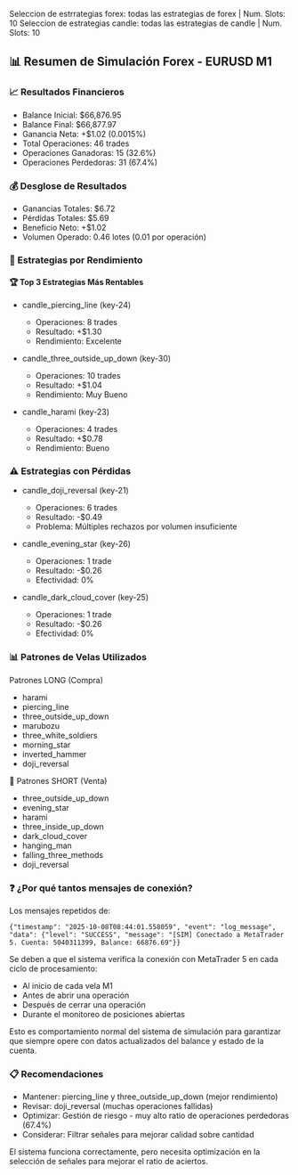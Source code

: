 Seleccion de estrrategias forex: todas las estrategias de forex | Num. Slots: 10
Seleccion de estrategias candle: todas las estrategias de candle | Num. Slots: 10

## 📊 Resumen de Simulación Forex - EURUSD M1

### 📈 Resultados Financieros

* Balance Inicial: $66,876.95
* Balance Final: $66,877.97
* Ganancia Neta: +$1.02 (0.0015%)
* Total Operaciones: 46 trades
* Operaciones Ganadoras: 15 (32.6%)
* Operaciones Perdedoras: 31 (67.4%)

### 💰 Desglose de Resultados

* Ganancias Totales: $6.72
* Pérdidas Totales: $5.69
* Beneficio Neto: +$1.02
* Volumen Operado: 0.46 lotes (0.01 por operación)

### 🎯 Estrategias por Rendimiento

#### 🏆 Top 3 Estrategias Más Rentables

* candle_piercing_line (key-24)

    - Operaciones: 8 trades
    - Resultado: +$1.30
    - Rendimiento: Excelente

* candle_three_outside_up_down (key-30)

    - Operaciones: 10 trades
    - Resultado: +$1.04
    - Rendimiento: Muy Bueno

* candle_harami (key-23)

    - Operaciones: 4 trades
    - Resultado: +$0.78
    - Rendimiento: Bueno

### ⚠️ Estrategias con Pérdidas

* candle_doji_reversal (key-21)

    - Operaciones: 6 trades
    - Resultado: -$0.49
    - Problema: Múltiples rechazos por volumen insuficiente

* candle_evening_star (key-26)

    - Operaciones: 1 trade
    - Resultado: -$0.26
    - Efectividad: 0%

* candle_dark_cloud_cover (key-25)

    - Operaciones: 1 trade
    - Resultado: -$0.26
    - Efectividad: 0%

### 📊 Patrones de Velas Utilizados

Patrones LONG (Compra)

* harami
* piercing_line
* three_outside_up_down
* marubozu
* three_white_soldiers
* morning_star
* inverted_hammer
* doji_reversal

🔽 Patrones SHORT (Venta)

* three_outside_up_down
* evening_star
* harami
* three_inside_up_down
* dark_cloud_cover
* hanging_man
* falling_three_methods
* doji_reversal

### ❓ ¿Por qué tantos mensajes de conexión?

Los mensajes repetidos de:

```
{"timestamp": "2025-10-08T08:44:01.558059", "event": "log_message", "data": {"level": "SUCCESS", "message": "[SIM] Conectado a MetaTrader 5. Cuenta: 5040311399, Balance: 66876.69"}}
```

Se deben a que el sistema verifica la conexión con MetaTrader 5 en cada ciclo de procesamiento:

- Al inicio de cada vela M1
- Antes de abrir una operación
- Después de cerrar una operación
- Durante el monitoreo de posiciones abiertas

Esto es comportamiento normal del sistema de simulación para garantizar que siempre opere con datos actualizados del balance y estado de la cuenta.

### 📋 Recomendaciones

- Mantener: piercing_line y three_outside_up_down (mejor rendimiento)
- Revisar: doji_reversal (muchas operaciones fallidas)
- Optimizar: Gestión de riesgo - muy alto ratio de operaciones perdedoras (67.4%)
- Considerar: Filtrar señales para mejorar calidad sobre cantidad

El sistema funciona correctamente, pero necesita optimización en la selección de señales para mejorar el ratio de aciertos.